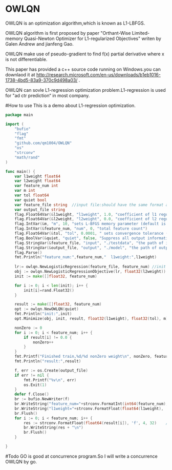 OWLQN
=====
OWLQN is an optimization algorithm,which is known as L1-LBFGS.

OWLQN algorithm is first proposed by paper "Orthant-Wise Limited-memory Quasi-Newton Optimizer for L1-regularized Objectives" writen by Galen Andrew and jianfeng Gao.

OWLQN make use of  pseudo-gradient to find f(x) partial derivative where x is not differentiable.

This paper has provided a c++ source code running on Windows.you can downlaod it at http://research.microsoft.com/en-us/downloads/b1eb1016-1738-4bd5-83a9-370c9d498a03/ .

OWLQN can sovle L1-regression optimization problem.L1-regression is used for "ad ctr prediction“  in most company.

#How to use
This is a demo about  L1-regression optimization.

```go
package main

import (
    "bufio"
    "flag"
    "fmt"
    "github.com/qm1004/OWLQN"
    "os"
    "strconv"
    "math/rand"
)

func main() {
    var l1weight float64
    var l2weight float64
    var feature_num int
    var m int
    var tol float64
    var quiet bool
    var feature_file string  //input file:should have the same format as libsvm's input file
    var output_file string
    flag.Float64Var(&l1weight, "l1weight", 1.0, "coefficient of l1 regularizer (default is 1)")
    flag.Float64Var(&l2weight, "l2weight", 0.0, "coefficient of l2 regularizer(default is 0)")
    flag.IntVar(&m, "m", 10, "sets L-BFGS memory parameter (default is 10)")
    flag.IntVar(&feature_num, "num", 0, "total feature count")
    flag.Float64Var(&tol, "tol", 0.0001, " sets convergence tolerance (default is 1e-4)")
    flag.BoolVar(&quiet, "quiet", false, "Suppress all output information")
    flag.StringVar(&feature_file, "input", "./testdata", "the path of input feature file")
    flag.StringVar(&output_file, "output", "./model", "the path of output model file")
    flag.Parse()
    fmt.Println("feature_num:",feature_num,"  l1weight:",l1weight)
    
    lr:= owlqn.NewLogisticRegression(feature_file, feature_num) //init a LogisticRegression object
    obj := owlqn.NewLogisticRegressionObjective(lr, float32(l2weight)) 
    init := make([]float32, feature_num)

    for i := 0; i < len(init); i++ {
        init[i]=rand.Float32()
    }

    result := make([]float32, feature_num)
    opt := owlqn.NewOWLQN(quiet)
    fmt.Println("init:",init)
    opt.Minimize(obj, init, result, float32(l1weight), float32(tol), m) //optimization fuction

    nonZero := 0
    for i := 0; i < feature_num; i++ {
        if result[i] != 0.0 {
            nonZero++
        }
    }
    fmt.Printf("Finished train,%d/%d nonZero weight\n", nonZero, feature_num)
    fmt.Println("result:",result)

    f, err := os.Create(output_file)
    if err != nil {
        fmt.Printf("%v\n", err)
        os.Exit(1)
    }
    defer f.Close()
    br := bufio.NewWriter(f)
    br.WriteString("feature_num="+strconv.FormatInt(int64(feature_num), 10)+"\n")
    br.WriteString("l1weight="+strconv.FormatFloat(float64(l1weight), 'f', 4, 32)+"\n")
    br.Flush()
    for i := 0; i < feature_num; i++ {
        res := strconv.FormatFloat(float64(result[i]), 'f', 4, 32)    //write variable weight into output_file
        br.WriteString(res + "\n")
        br.Flush()
    }

}
```
#Todo
GO is good at concurrence program.So I will write a concurrence OWLQN by go.
